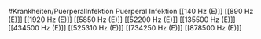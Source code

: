 #Krankheiten/PuerperalInfektion
Puerperal Infektion
[[140 Hz (E)]]
[[890 Hz (E)]]
[[1920 Hz (E)]]
[[5850 Hz (E)]]
[[52200 Hz (E)]]
[[135500 Hz (E)]]
[[434500 Hz (E)]]
[[525310 Hz (E)]]
[[734250 Hz (E)]]
[[878500 Hz (E)]]